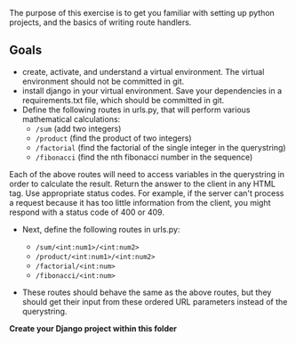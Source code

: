 The purpose of this exercise is to get you familiar with setting up python projects, and the basics of writing route handlers. 

## Goals
- create, activate, and understand a virtual environment. The virtual environment should not be committed in git.
- install django in your virtual environment. Save your dependencies in a requirements.txt file, which should be committed in git. 
- Define the following routes in urls.py, that will perform various mathematical calculations:
    - `/sum` (add two integers)
    - `/product` (find the product of two integers)
    - `/factorial` (find the factorial of the single integer in the querystring)
    - `/fibonacci` (find the nth fibonacci number in the sequence)

Each of the above routes will need to access variables in the querystring in order to calculate the result. Return the answer to the client in any HTML tag. Use appropriate status codes. For example, if the server can't process a request because it has too little information from the client, you might respond with a status code of 400 or 409.

- Next, define the following routes in urls.py:
    - `/sum/<int:num1>/<int:num2>`
    - `/product/<int:num1>/<int:num2>`
    - `/factorial/<int:num>`
    - `/fibonacci/<int:num>`

- These routes should behave the same as the above routes, but they should get their input from these ordered URL parameters instead of the querystring.

**Create your Django project within this folder**
